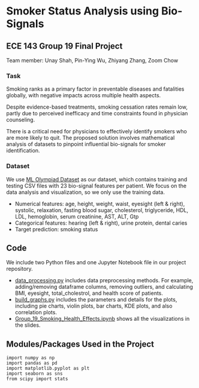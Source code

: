 # Smoker Status Analysis using Bio-Signals

## ECE 143 Group 19 Final Project
Team member: Unay Shah, Pin-Ying Wu, Zhiyang Zhang, Zoom Chow
### Task
Smoking ranks as a primary factor in preventable diseases and fatalities globally, with negative impacts across multiple health aspects.

Despite evidence-based treatments, smoking cessation rates remain low, partly due to perceived inefficacy and time constraints found in physician counseling.

There is a critical need for physicians to effectively identify smokers who are more likely to quit. The proposed solution involves mathematical analysis of datasets to pinpoint influential bio-signals for smoker identification.

### Dataset
We use [ML Olympiad Dataset](https://www.kaggle.com/competitions/ml-olympiad-smoking/data) as our dataset, which contains training and testing CSV files with 23 bio-signal features per patient. We focus on the data analysis and visualization, so we only use the training data.
* Numerical features: age, height, weight, waist, eyesight (left & right), systolic, relaxation, fasting blood sugar, cholesterol, triglyceride, HDL, LDL, hemoglobin, serum creatinine, AST, ALT, Gtp
* Categorical features: hearing (left & right), urine protein, dental caries
* Target prediction: smoking status

## Code
We include two Python files and one Jupyter Notebook file in our project repository.

* [data_processing.py](https://github.com/UnayShah/ECE143/blob/master/project/data_processing.py) includes data preprocessing methods. For example, adding/removing dataframe columns, removing outliers, and calculating BMI, eyesight, total_cholestrol, and health score of patients.
* [build_graphs.py](https://github.com/UnayShah/ECE143/blob/master/project/build_graphs.py) includes the parameters and details for the plots, including pie charts, violin plots, bar charts, KDE plots, and also correlation plots.
* [Group_19_Smoking_Health_Effects.ipynb](https://github.com/UnayShah/ECE143/blob/master/project/Group_19_Smoking_Health_Effects.ipynb) shows all the visualizations in the slides.


## Modules/Packages Used in the Project
```
import numpy as np
import pandas as pd
import matplotlib.pyplot as plt
import seaborn as sns
from scipy import stats
```
